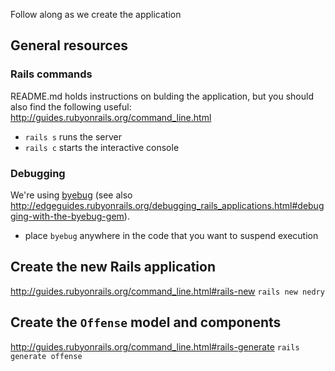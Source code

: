 Follow along as we create the application

## General resources
### Rails commands
README.md holds instructions on bulding the application, but you should also find the following useful:
http://guides.rubyonrails.org/command_line.html
* `rails s` runs the server
* `rails c` starts the interactive console

### Debugging
We're using [byebug](https://github.com/deivid-rodriguez/byebug/blob/master/GUIDE.md) (see also
http://edgeguides.rubyonrails.org/debugging_rails_applications.html#debugging-with-the-byebug-gem).
* place `byebug` anywhere in the code that you want to suspend execution

## Create the new Rails application
http://guides.rubyonrails.org/command_line.html#rails-new
`rails new nedry`

## Create the `Offense` model and components
http://guides.rubyonrails.org/command_line.html#rails-generate
`rails generate offense`